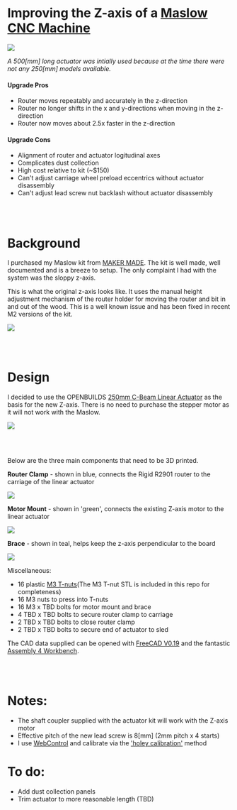 # Improving the Z-axis of a [Maslow CNC Machine](https://www.maslowcnc.com/)

![](maslow_z_axis_improved.png)

 *A 500[mm] long actuator was intially used because at the time there were not any 250[mm] models available.*

#### Upgrade Pros
* Router moves repeatably and accurately in the z-direction
* Router no longer shifts in the x and y-directions when moving in the z-direction
* Router now moves about 2.5x faster in the z-direction

#### Upgrade Cons
* Alignment of router and actuator logitudinal axes
* Complicates dust collection
* High cost relative to kit (~$150)
* Can't adjust carriage wheel preload eccentrics without actuator disassembly
* Can't adjust lead screw nut backlash without actuator disassembly

<br/>
<br/>

# Background
I purchased my Maslow kit from [MAKER MADE](https://makermade.com/).  The kit is well made, well documented and is a breeze to setup.  The only complaint I had with the system was the sloppy z-axis.  

This is what the original z-axis looks like.  It uses the manual height adjustment mechanism of the router holder for moving the router and bit in and out of the wood. This is a well known issue and has been fixed in recent M2 versions of the kit.

![](maslow_z_axis_stock.png)

<br/>
<br/>

# Design
I decided to use the OPENBUILDS [250mm C-Beam Linear Actuator](https://openbuildspartstore.com/c-beam-linear-actuator-bundle/) as the basis for the new Z-axis.  There is no need to purchase the stepper motor as it will not work with the Maslow.

![](openbuilds_c_frame_actuator.png)

<br/>
<br/>



Below are the three main components that need to be 3D printed.  
 
**Router Clamp** - shown in blue, connects the Rigid R2901 router to the carriage of the linear actuator

![](maslow_z_axis_router_clamp.png)


**Motor Mount** - shown in 'green', connects the existing Z-axis motor to the linear actuator 

![](maslow_z_axis_motor_mount.png)


**Brace** - shown in teal, helps keep the z-axis perpendicular to the board 

![](maslow_z_axis_brace.png)

Miscellaneous:
* 16 plastic [M3 T-nuts](https://www.thingiverse.com/thing:1064782)(The M3 T-nut STL is included in this repo for completeness)
* 16 M3 nuts to press into T-nuts
* 16 M3 x TBD bolts for motor mount and brace
* 4 TBD x TBD bolts to secure router clamp to carriage
* 2 TBD x TBD bolts to close router clamp
* 2 TBD x TBD bolts to secure end of actuator to sled

The CAD data supplied can be opened with [FreeCAD V0.19](https://www.freecadweb.org/) and the fantastic [Assembly 4 Workbench](https://github.com/Zolko-123/FreeCAD_Assembly4).

<br/>
<br/>

# Notes:
* The shaft coupler supplied with the actuator kit will work with the Z-axis motor
* Effective pitch of the new lead screw is 8[mm] (2mm pitch x 4 starts)
* I use [WebControl](https://github.com/WebControlCNC/WebControl) and calibrate via the ['holey calibration'](https://webcontrolcnc.github.io/WebControl/Actions/Calibration-Setup/holeyCalibration.html) method

# To do:
* Add dust collection panels
* Trim actuator to more reasonable length (TBD)

